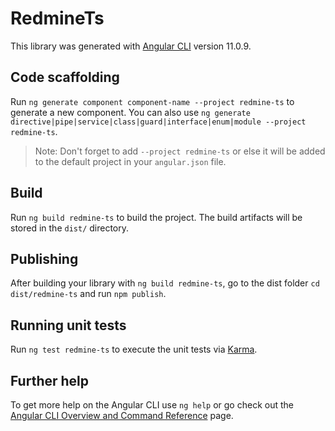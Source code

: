 # RedmineTs

This library was generated with [Angular CLI](https://github.com/angular/angular-cli) version 11.0.9.

## Code scaffolding

Run `ng generate component component-name --project redmine-ts` to generate a new component. You can also use `ng generate directive|pipe|service|class|guard|interface|enum|module --project redmine-ts`.
> Note: Don't forget to add `--project redmine-ts` or else it will be added to the default project in your `angular.json` file. 

## Build

Run `ng build redmine-ts` to build the project. The build artifacts will be stored in the `dist/` directory.

## Publishing

After building your library with `ng build redmine-ts`, go to the dist folder `cd dist/redmine-ts` and run `npm publish`.

## Running unit tests

Run `ng test redmine-ts` to execute the unit tests via [Karma](https://karma-runner.github.io).

## Further help

To get more help on the Angular CLI use `ng help` or go check out the [Angular CLI Overview and Command Reference](https://angular.io/cli) page.
